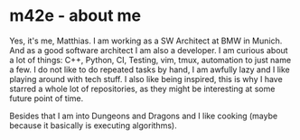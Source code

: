 # m42e - about me

Yes, it's me, Matthias. I am working as a SW Architect at BMW in Munich. And as a good software architect I am also a developer.
I am curious about a lot of things: C++, Python, CI, Testing, vim, tmux, automation to just name a few.
I do not like to do repeated tasks by hand, I am awfully lazy and I like playing around with tech stuff.
I also like being inspired, this is why I have starred a whole lot of repositories, as they might be interesting at some future point of time.

Besides that I am into Dungeons and Dragons and I like cooking (maybe because it basically is executing algorithms). 


